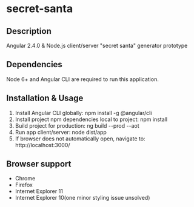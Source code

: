 # secret-santa

## Description
Angular 2.4.0 & Node.js client/server "secret santa" generator prototype

## Dependencies
Node 6+ and Angular CLI are required to run this application.

## Installation & Usage
1. Install Angular CLI globally: npm install -g @angular/cli
2. Install project npm dependencies local to project: npm install
3. Build project for production: ng build --prod --aot
4. Run app client/server: node dist/app
5. If browser does not automatically open, navigate to: http://localhost:3000/

## Browser support
+ Chrome
+ Firefox
+ Internet Explorer 11
+ Internet Explorer 10(one minor styling issue unsolved)
